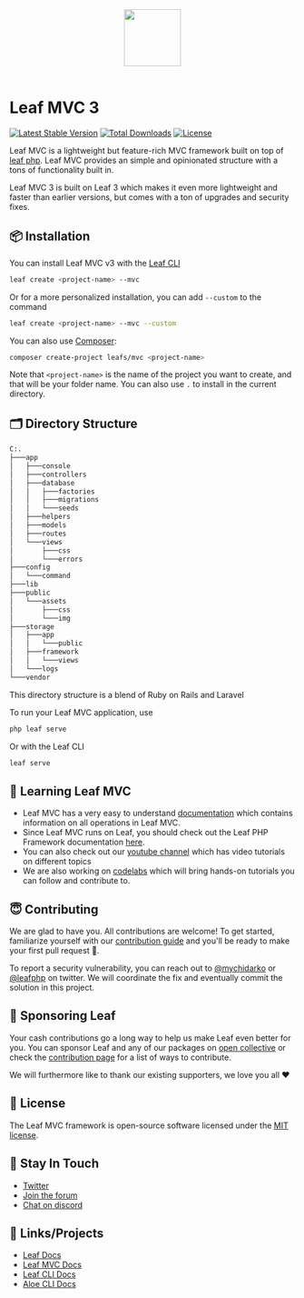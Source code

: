 <p align="center">
    <br><br>
    <img src="https://leafphp.dev/logo-circle.png" height="100"/>
    <br><br>
</p>

# Leaf MVC 3

[![Latest Stable Version](https://poser.pugx.org/leafs/mvc/v/stable)](https://packagist.org/packages/leafs/mvc)
[![Total Downloads](https://poser.pugx.org/leafs/mvc/downloads)](https://packagist.org/packages/leafs/mvc)
[![License](https://poser.pugx.org/leafs/mvc/license)](https://packagist.org/packages/leafs/mvc)

Leaf MVC is a lightweight but feature-rich MVC framework built on top of [leaf php](https://leafphp.dev). Leaf MVC provides an simple and opinionated structure with a tons of functionality built in.

Leaf MVC 3 is built on Leaf 3 which makes it even more lightweight and faster than earlier versions, but comes with a ton of upgrades and security fixes.

## 📦 Installation

You can install Leaf MVC v3 with the [Leaf CLI](https://cli.leafphp.dev)

```sh
leaf create <project-name> --mvc
```

Or for a more personalized installation, you can add `--custom` to the command

```sh
leaf create <project-name> --mvc --custom
```

You can also use [Composer](https://getcomposer.org/):

```bash
composer create-project leafs/mvc <project-name>
```

Note that `<project-name>` is the name of the project you want to create, and that will be your folder name. You can also use `.` to install in the current directory.

## 🗂 Directory Structure

```bash
C:.
├───app
│   ├───console
│   ├───controllers
│   ├───database
│   │   ├───factories
│   │   ├───migrations
│   │   └───seeds
│   ├───helpers
│   ├───models
│   ├───routes
│   └───views
│       ├───css
│       └───errors
├───config
│   └───command
├───lib
├───public
│   └───assets
│       ├───css
│       └───img
├───storage
│   ├───app
│   │   └───public
│   ├───framework
│   │   └───views
│   └───logs
└───vendor
```

This directory structure is a blend of Ruby on Rails and Laravel

To run your Leaf MVC application, use

```bash
php leaf serve
```

Or with the Leaf CLI

```bash
leaf serve
```

## 📓 Learning Leaf MVC

- Leaf MVC has a very easy to understand [documentation](https://mvc.leafphp.dev) which contains information on all operations in Leaf MVC.
- Since Leaf MVC runs on Leaf, you should check out the Leaf PHP Framework documentation [here](https://leafphp.dev).
- You can also check out our [youtube channel](https://www.youtube.com/channel/UCllE-GsYy10RkxBUK0HIffw) which has video tutorials on different topics
- We are also working on [codelabs](https://codelabs.leafphp.dev) which will bring hands-on tutorials you can follow and contribute to.

## 😇 Contributing

We are glad to have you. All contributions are welcome! To get started, familiarize yourself with our [contribution guide](https://leafphp.dev/community/contributing.html) and you'll be ready to make your first pull request 🚀.

To report a security vulnerability, you can reach out to [@mychidarko](https://twitter.com/mychidarko) or [@leafphp](https://twitter.com/leafphp) on twitter. We will coordinate the fix and eventually commit the solution in this project.

## 🤩 Sponsoring Leaf

Your cash contributions go a long way to help us make Leaf even better for you. You can sponsor Leaf and any of our packages on [open collective](https://opencollective.com/leaf) or check the [contribution page](https://leafphp.dev/support/) for a list of ways to contribute.

We will furthermore like to thank our existing supporters, we love you all ❤️

## 📃 License

The Leaf MVC framework is open-source software licensed under the [MIT license](https://opensource.org/licenses/MIT).

## 💬 Stay In Touch

- [Twitter](https://twitter.com/leafphp)
- [Join the forum](https://github.com/leafsphp/leaf/discussions/37)
- [Chat on discord](https://discord.com/invite/Pkrm9NJPE3)

## 🎨 Links/Projects

- [Leaf Docs](https://leafphp.dev)
- [Leaf MVC Docs](https://mvc.leafphp.dev)
- [Leaf CLI Docs](https://cli.leafphp.dev)
- [Aloe CLI Docs](https://leafphp.dev/aloe-cli/)
